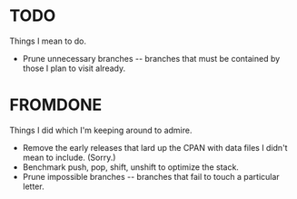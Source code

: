 TODO
====

Things I mean to do.

* Prune unnecessary branches -- branches that must be contained by those I plan to visit already.

FROMDONE
========

Things I did which I'm keeping around to admire.

* Remove the early releases that lard up the CPAN with data files I didn't mean to include. (Sorry.)
* Benchmark push, pop, shift, unshift to optimize the stack.
* Prune impossible branches -- branches that fail to touch a particular letter.
